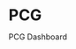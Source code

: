 # PCG
PCG Dashboard
<html lang="en">
<head>
    <meta charset="UTF-8">
    <meta name="viewport" content="width=device-width, initial-scale=1.0">
    <title>Myworkspace</title>
    <style>
        /* Reset and base styles */
        * {
            margin: 0;
            padding: 0;
            box-sizing: border-box;
        }

        body {
            font-family: -apple-system, BlinkMacSystemFont, 'Segoe UI', Roboto, sans-serif;
            background: #0f1419;
            color: #e2e8f0;
            line-height: 1.6;
            min-height: 100vh;
        }

        .container {
            max-width: 1400px;
            margin: 0 auto;
            padding: 20px;
        }

        /* Header styles */
        header {
            background: linear-gradient(135deg, #1e3a8a 0%, #dc2626 100%);
            border-radius: 12px;
            padding: 20px 30px;
            display: flex;
            justify-content: space-between;
            align-items: center;
            margin-bottom: 20px;
            box-shadow: 0 4px 12px rgba(0,0,0,0.5);
        }

        header h1 {
            font-size: 1.8rem;
            color: white;
        }

        .subtitle {
            font-size: 0.9rem;
            opacity: 0.9;
            color: white;
        }

        .vault-btn {
            background: rgba(255,255,255,0.2);
            color: white;
            border: 1px solid rgba(255,255,255,0.3);
            padding: 10px 20px;
            border-radius: 8px;
            cursor: pointer;
            position: relative;
            transition: all 0.3s;
        }

        .vault-btn:hover {
            background: rgba(255,255,255,0.3);
        }

        .vault-badge {
            position: absolute;
            top: -8px;
            right: -8px;
            background: #dc2626;
            color: #fff;
            font-size: 0.75rem;
            font-weight: 700;
            padding: 2px 8px;
            border-radius: 20px;
            min-width: 24px;
            text-align: center;
        }

        /* Stats bar */
        .stats-bar {
            background: #1a2332;
            border-radius: 8px;
            padding: 16px;
            margin-bottom: 20px;
            display: grid;
            grid-template-columns: repeat(auto-fit, minmax(200px, 1fr));
            gap: 16px;
            border: 1px solid #2d3f57;
        }

        .stat-item {
            text-align: center;
        }

        .stat-value {
            font-size: 1.8rem;
            font-weight: 700;
            color: #e2e8f0;
        }

        .stat-label {
            font-size: 0.8rem;
            color: #94a3b8;
        }

        /* Navigation tabs */
        nav {
            background: #1a2332;
            border-radius: 12px;
            margin-bottom: 20px;
            display: flex;
            overflow: hidden;
            border: 1px solid #2d3f57;
        }

        .tab {
            flex: 1;
            text-align: center;
            padding: 14px 20px;
            cursor: pointer;
            border-bottom: 4px solid transparent;
            transition: all 0.2s;
            color: #e2e8f0;
        }

        .tab:hover {
            background: #243447;
        }

        .tab.active {
            border-bottom-color: #2563eb;
            background: #243447;
            font-weight: 700;
        }

        /* Panel styles */
        .panel {
            display: none;
        }

        .panel.active {
            display: block;
        }

        .panel-header {
            display: flex;
            justify-content: space-between;
            align-items: center;
            margin-bottom: 20px;
        }

        .panel-header h2 {
            color: #e2e8f0;
            font-size: 1.5rem;
        }

        .add-btn {
            background: linear-gradient(135deg, #10b981 0%, #059669 100%);
            color: #fff;
            border: none;
            padding: 10px 18px;
            border-radius: 8px;
            cursor: pointer;
            transition: all 0.2s;
        }

        .add-btn:hover {
            transform: translateY(-1px);
            box-shadow: 0 4px 12px rgba(16, 185, 129, 0.3);
        }

        /* Grid layout */
        .grid {
            display: grid;
            grid-template-columns: repeat(auto-fill, minmax(380px, 1fr));
            gap: 20px;
        }

        /* Card styles */
        .card {
            background: #1a2332;
            border-radius: 14px;
            padding: 24px;
            padding-top: 50px;
            position: relative;
            box-shadow: 0 2px 6px rgba(0,0,0,0.4);
            border: 1px solid #2d3f57;
            transition: all 0.2s;
        }

        .card:hover {
            transform: translateY(-2px);
            box-shadow: 0 4px 12px rgba(0,0,0,0.5);
            border-color: #3b82f6;
        }

        .card h3 {
            font-size: 1.1rem;
            color: #e2e8f0;
            margin-bottom: 10px;
            padding-right: 40px;
        }

        .card p {
            color: #cbd5e1;
            font-size: 0.9rem;
            margin-bottom: 15px;
        }

        /* Priority badge */
        .priority-badge {
            position: absolute;
            top: 12px;
            left: 12px;
            padding: 6px 12px;
            border-radius: 6px;
            font-size: 0.75rem;
            font-weight: 600;
        }

        .priority-high {
            background: #dc2626;
            color: #fff;
        }

        .priority-medium {
            background: #f59e0b;
            color: #fff;
        }

        .priority-low {
            background: #10b981;
            color: #fff;
        }

        /* Delete button */
        .del {
            position: absolute;
            top: 12px;
            right: 12px;
            background: #dc2626;
            border: none;
            width: 36px;
            height: 36px;
            border-radius: 8px;
            color: #fff;
            cursor: pointer;
            font-size: 1.1rem;
        }

        .del:hover {
            background: #ef4444;
        }

        /* Status tags */
        .status-tags {
            display: flex;
            gap: 6px;
            margin-bottom: 10px;
            flex-wrap: wrap;
        }

        .status-tag {
            font-size: 0.7rem;
            padding: 3px 8px;
            border-radius: 6px;
            font-weight: 600;
        }

        .tag-at {
            background: #dc2626;
            color: #fff;
        }

        .tag-ac {
            background: #2563eb;
            color: #fff;
        }

        .tag-integrated {
            background: #7c3aed;
            color: #fff;
        }

        .tag-commercial {
            background: #059669;
            color: #fff;
        }

        .tag-personal {
            background: #8b5cf6;
            color: #fff;
        }

        /* Actions */
        .actions {
            display: flex;
            flex-wrap: wrap;
            gap: 8px;
            margin-top: 10px;
        }

        .pill {
            border: none;
            border-radius: 6px;
            padding: 8px 14px;
            font-size: 0.8rem;
            cursor: pointer;
            transition: all 0.2s;
            font-weight: 500;
        }

        .blue {
            background: #2563eb;
            color: #fff;
        }

        .blue:hover {
            background: #1d4ed8;
        }

        .green {
            background: #10b981;
            color: #fff;
        }

        .green:hover {
            background: #059669;
        }

        .purple {
            background: #7c3aed;
            color: #fff;
        }

        .purple:hover {
            background: #6d28d9;
        }

        .red {
            background: #dc2626;
            color: #fff;
        }

        .red:hover {
            background: #ef4444;
        }

        /* Modal styles */
        .overlay {
            position: fixed;
            inset: 0;
            background: rgba(0, 0, 0, 0.8);
            display: flex;
            align-items: center;
            justify-content: center;
            visibility: hidden;
            opacity: 0;
            transition: opacity 0.2s, visibility 0.2s;
            z-index: 1000;
        }

        .overlay.show {
            visibility: visible;
            opacity: 1;
        }

        .modal {
            background: #2a303c;
            border-radius: 16px;
            width: 90%;
            max-width: 560px;
            padding: 32px;
            max-height: 90vh;
            overflow-y: auto;
            box-shadow: 0 20px 60px rgba(0, 0, 0, 0.5);
        }

        .modal h3 {
            color: #ffffff;
            margin-bottom: 24px;
            font-size: 1.5rem;
            font-weight: 400;
        }

        .modal input,
        .modal textarea,
        .modal select {
            width: 100%;
            padding: 16px;
            margin-bottom: 20px;
            border: 1px solid #3d4451;
            border-radius: 12px;
            background: #1f2937;
            color: #e2e8f0;
            font-size: 1rem;
            transition: all 0.2s;
        }

        .modal input:focus,
        .modal textarea:focus,
        .modal select:focus {
            outline: none;
            border-color: #3b82f6;
            background: #262e3e;
        }

        .modal textarea {
            resize: vertical;
            min-height: 100px;
        }

        .modal label {
            display: block;
            margin-bottom: 12px;
            color: #e2e8f0;
            font-size: 1.1rem;
            font-weight: 400;
        }

        /* Button styles */
        .btn {
            background: #3d4451;
            color: #e2e8f0;
            border: none;
            padding: 12px 24px;
            border-radius: 10px;
            cursor: pointer;
            font-size: 1rem;
            font-weight: 500;
            transition: all 0.2s;
        }

        .btn:hover {
            background: #4a5568;
        }

        .btn-primary {
            background: #3b82f6;
            color: white;
        }

        .btn-primary:hover {
            background: #2563eb;
        }

        /* Priority selector */
        .priority-selector {
            display: flex;
            gap: 12px;
            margin-bottom: 24px;
        }

        .priority-option {
            flex: 1;
            padding: 16px;
            border: 2px solid #3d4451;
            border-radius: 12px;
            text-align: center;
            cursor: pointer;
            transition: all 0.2s;
            background: #1f2937;
            color: #e2e8f0;
            font-size: 1.1rem;
            font-weight: 500;
            display: flex;
            align-items: center;
            justify-content: center;
            gap: 10px;
        }

        .priority-option:hover {
            border-color: #4a5568;
            background: #262e3e;
        }

        .priority-option.selected {
            border-color: #3b82f6;
            background: #3b82f6;
            color: white;
        }

        .priority-indicator {
            width: 20px;
            height: 20px;
            border-radius: 50%;
            display: inline-block;
        }

        .priority-high .priority-indicator {
            background: #dc2626;
        }

        .priority-medium .priority-indicator {
            background: #f59e0b;
        }

        .priority-low .priority-indicator {
            background: #10b981;
        }

        /* Links section */
        .links-section {
            margin-bottom: 24px;
        }

        .link-input-group {
            display: flex;
            gap: 12px;
            margin-bottom: 16px;
        }

        .link-input-group input {
            flex: 1;
            margin-bottom: 0;
        }

        .add-link-btn {
            background: #3b82f6;
            color: white;
            border: none;
            width: 48px;
            height: 48px;
            border-radius: 10px;
            cursor: pointer;
            font-size: 1.5rem;
            display: flex;
            align-items: center;
            justify-content: center;
            transition: all 0.2s;
        }

        .add-link-btn:hover {
            background: #2563eb;
        }

        .links-list {
            margin-top: 12px;
        }

        .link-item {
            display: flex;
            align-items: center;
            justify-content: space-between;
            padding: 8px 12px;
            background: #1f2937;
            border-radius: 8px;
            margin-bottom: 8px;
            color: #94a3b8;
            font-size: 0.9rem;
        }

        .link-item button {
            background: transparent;
            border: none;
            color: #dc2626;
            cursor: pointer;
            font-size: 1.2rem;
            padding: 4px;
        }

        .link-item button:hover {
            color: #ef4444;
        }

        /* File upload section */
        .file-upload-section {
            margin-top: 24px;
            padding-top: 24px;
            border-top: 1px solid #3d4451;
        }

        .file-upload-label {
            display: flex;
            align-items: center;
            gap: 10px;
            margin-bottom: 16px;
            color: #e2e8f0;
            font-size: 1.1rem;
        }

        .file-upload-btn {
            background: #e2e8f0;
            color: #1f2937;
            border: none;
            padding: 12px 24px;
            border-radius: 10px;
            cursor: pointer;
            font-size: 1rem;
            font-weight: 500;
            transition: all 0.2s;
            display: inline-block;
        }

        .file-upload-btn:hover {
            background: #cbd5e1;
        }

        .file-count {
            color: #94a3b8;
            margin-left: 12px;
        }

        .modal-actions {
            display: flex;
            gap: 16px;
            justify-content: flex-end;
            margin-top: 32px;
            padding-top: 24px;
            border-top: 1px solid #3d4451;
        }

        /* Notification */
        .notification {
            position: fixed;
            top: 60px;
            right: 20px;
            background: #10b981;
            color: #fff;
            padding: 12px 20px;
            border-radius: 8px;
            box-shadow: 0 4px 12px rgba(0,0,0,0.15);
            opacity: 0;
            transform: translateY(-20px);
            transition: all 0.3s;
            z-index: 1200;
        }

        .notification.show {
            opacity: 1;
            transform: translateY(0);
        }

        /* Overview styles */
        .quick-actions {
            display: flex;
            gap: 12px;
            margin-bottom: 20px;
            flex-wrap: wrap;
        }

        .quick-action-btn {
            background: linear-gradient(135deg, #1e3a8a 0%, #1e40af 100%);
            color: #fff;
            border: none;
            padding: 10px 20px;
            border-radius: 10px;
            cursor: pointer;
            display: flex;
            align-items: center;
            gap: 8px;
            transition: all 0.2s;
        }

        .quick-action-btn:hover {
            transform: translateY(-2px);
            box-shadow: 0 4px 12px rgba(30, 58, 138, 0.3);
        }

        .quick-action-btn.secondary {
            background: #243447;
            color: #e2e8f0;
        }

        .overview-content {
            display: grid;
            grid-template-columns: repeat(auto-fit, minmax(320px, 1fr));
            gap: 20px;
            margin-bottom: 24px;
        }

        .overview-section {
            background: #1a2332;
            border-radius: 16px;
            border: 1px solid #2d3f57;
            overflow: hidden;
        }

        .overview-section h3 {
            margin: 0;
            padding: 16px 20px;
            font-size: 1rem;
            color: #e2e8f0;
            background: #0f1419;
            border-bottom: 1px solid #2d3f57;
            display: flex;
            align-items: center;
            justify-content: space-between;
        }

        .overview-section h3::after {
            content: attr(data-count);
            font-size: 0.8rem;
            background: #243447;
            padding: 2px 10px;
            border-radius: 12px;
            color: #94a3b8;
        }

        .overview-items {
            padding: 12px;
            max-height: 300px;
            overflow-y: auto;
        }

        .overview-item {
            background: #243447;
            border-radius: 10px;
            padding: 12px 16px;
            margin-bottom: 8px;
            cursor: pointer;
            transition: all 0.2s;
            display: flex;
            align-items: center;
            gap: 12px;
        }

        .overview-item:hover {
            background: #2d3f57;
            transform: translateX(4px);
        }

        .overview-item-icon {
            width: 24px;
            height: 24px;
            display: flex;
            align-items: center;
            justify-content: center;
        }

        .overview-item-content {
            flex: 1;
        }

        .overview-item .pill {
            padding: 4px 8px;
            font-size: 0.7rem;
        }

        .overview-item-meta {
            display: flex;
            gap: 12px;
            font-size: 0.8rem;
            color: #94a3b8;
            margin-top: 4px;
        }

        .overview-empty {
            text-align: center;
            padding: 60px 20px;
            color: #64748b;
        }

        /* HTML Display Area */
        .html-display-area {
            grid-column: 1 / -1;
            background: #1a2332;
            border-radius: 16px;
            border: 1px solid #2d3f57;
            overflow: hidden;
            margin-top: 20px;
            min-height: 400px;
        }

        .html-display-header {
            padding: 16px 20px;
            background: #0f1419;
            border-bottom: 1px solid #2d3f57;
            display: flex;
            justify-content: space-between;
            align-items: center;
        }

        .html-display-header h3 {
            margin: 0;
            font-size: 1rem;
            color: #e2e8f0;
        }

        .html-content-frame {
            width: 100%;
            height: 500px;
            border: none;
            background: #fff;
        }

        .html-empty-state {
            text-align: center;
            padding: 80px 20px;
            color: #64748b;
        }

        .html-empty-icon {
            font-size: 3rem;
            opacity: 0.3;
            margin-bottom: 12px;
        }

        .html-control-btn {
            background: #1a2332;
            border: none;
            padding: 6px 10px;
            border-radius: 4px;
            cursor: pointer;
            font-size: 0.8rem;
            color: #e2e8f0;
            transition: all 0.2s;
        }

        .html-control-btn:hover {
            background: #2d3f57;
        }

        /* HTML paste modal */
        .html-paste-modal {
            background: #1a2332;
            border-radius: 12px;
            width: 90%;
            max-width: 700px;
            padding: 24px;
            border: 1px solid #2d3f57;
        }

        .html-paste-modal textarea {
            width: 100%;
            min-height: 300px;
            padding: 12px;
            border: 2px solid #2d3f57;
            border-radius: 8px;
            font-family: monospace;
            font-size: 14px;
            resize: vertical;
            background: #0f1419;
            color: #e2e8f0;
            margin-bottom: 15px;
        }

        /* File list */
        .file-list {
            margin-top: 12px;
            border-top: 1px solid #2d3f57;
            padding-top: 12px;
        }

        .file-item {
            display: flex;
            align-items: center;
            justify-content: space-between;
            padding: 10px;
            margin-bottom: 8px;
            background: #0f1419;
            border-radius: 8px;
            font-size: 0.85rem;
            gap: 10px;
            color: #e2e8f0;
            border: 1px solid #2d3f57;
        }

        .file-info {
            display: flex;
            align-items: center;
            gap: 8px;
            flex: 1;
        }

        .file-actions {
            display: flex;
            gap: 6px;
        }

        .vault-status {
            font-size: 0.7rem;
            padding: 3px 8px;
            border-radius: 4px;
            background: #1e3a8a;
            color: #93c5fd;
        }

        /* Vault Modal */
        #vaultOverlay {
            z-index: 1100;
        }

        .vault-modal {
            background: #0f1419;
            border-radius: 16px;
            width: 90%;
            max-width: 1200px;
            height: 90vh;
            display: flex;
            flex-direction: column;
            overflow: hidden;
        }

        .vault-header {
            background: linear-gradient(135deg, #1e3a8a 0%, #dc2626 100%);
            color: #fff;
            padding: 24px;
            display: flex;
            justify-content: space-between;
            align-items: center;
        }

        .vault-header h2 {
            margin: 0;
            font-size: 1.5rem;
        }

        .vault-close {
            background: rgba(255,255,255,0.2);
            border: none;
            color: #fff;
            width: 36px;
            height: 36px;
            border-radius: 8px;
            font-size: 24px;
            cursor: pointer;
        }

        .vault-close:hover {
            background: rgba(255,255,255,0.3);
        }

        /* Category bar */
        .category-bar {
            background: #1a2332;
            padding: 16px 24px;
            display: flex;
            align-items: center;
            gap: 16px;
            border-bottom: 1px solid #2d3f57;
            overflow-x: auto;
        }

        .category-tabs {
            display: flex;
            gap: 10px;
            flex: 1;
        }

        .category-tab {
            padding: 8px 16px;
            background: #243447;
            border: 2px solid transparent;
            border-radius: 20px;
            cursor: pointer;
            transition: all 0.3s;
            display: flex;
            align-items: center;
            gap: 8px;
            font-weight: 500;
            color: #e2e8f0;
            font-size: 0.9rem;
            white-space: nowrap;
        }

        .category-tab:hover {
            background: #2d3f57;
            border-color: #2563eb;
        }

        .category-tab.active {
            background: #2563eb;
            color: white;
            border-color: #2563eb;
        }

        .category-color {
            width: 12px;
            height: 12px;
            border-radius: 50%;
        }

        .add-category-btn {
            padding: 8px 16px;
            background: #10b981;
            color: white;
            border: none;
            border-radius: 20px;
            cursor: pointer;
            font-weight: 500;
            transition: all 0.3s;
            display: flex;
            align-items: center;
            gap: 5px;
            font-size: 0.9rem;
            white-space: nowrap;
        }

        .add-category-btn:hover {
            background: #059669;
            transform: translateY(-2px);
        }

        .vault-controls {
            padding: 20px 24px;
            background: #1a2332;
            display: flex;
            gap: 16px;
            align-items: center;
        }

        .vault-search {
            flex: 1;
            position: relative;
        }

        .vault-search input {
            width: 100%;
            padding: 10px 16px;
            border: 1px solid #334155;
            border-radius: 8px;
            background: #0f1419;
            color: #e2e8f0;
            font-size: 0.95rem;
        }

        .vault-filters {
            display: flex;
            gap: 10px;
        }

        .vault-filters select {
            padding: 10px 16px;
            border: 1px solid #334155;
            border-radius: 8px;
            background: #0f1419;
            color: #e2e8f0;
            cursor: pointer;
            font-size: 0.95rem;
        }

        /* Vault stats */
        .vault-stats {
            padding: 20px 24px;
            background: #1a2332;
            display: grid;
            grid-template-columns: repeat(4, 1fr);
            gap: 20px;
            border-bottom: 1px solid #2d3f57;
        }

        .vault-stat {
            text-align: center;
        }

        .vault-stat-value {
            display: block;
            font-size: 1.8rem;
            font-weight: 700;
            color: #e2e8f0;
        }

        .vault-stat-label {
            display: block;
            font-size: 0.85rem;
            color: #94a3b8;
            margin-top: 4px;
        }

        .vault-content {
            flex: 1;
            padding: 24px;
            overflow-y: auto;
            background: #0f1419;
        }

        .vault-item {
            background: #243447;
            border: 1px solid #2d3f57;
            border-radius: 12px;
            padding: 20px;
            margin-bottom: 16px;
            display: flex;
            align-items: center;
            gap: 20px;
            transition: all 0.2s;
        }

        .vault-item:hover {
            border-color: #3b82f6;
            transform: translateY(-2px);
            box-shadow: 0 4px 12px rgba(59, 130, 246, 0.2);
        }

        .vault-item-icon {
            width: 56px;
            height: 56px;
            background: #f59e0b;
            border-radius: 10px;
            display: flex;
            align-items: center;
            justify-content: center;
            font-size: 28px;
        }

        .vault-item-icon.pdf {
            background: #dc2626;
        }

        .vault-item-icon.html {
            background: #f59e0b;
        }

        .vault-item-info {
            flex: 1;
        }

        .vault-item-name {
            font-weight: 600;
            color: #e2e8f0;
            margin-bottom: 6px;
            font-size: 1.05rem;
        }

        .vault-item-meta {
            font-size: 0.85rem;
            color: #94a3b8;
            display: flex;
            gap: 20px;
        }

        .vault-item-category {
            color: #60a5fa;
        }

        .vault-item-actions {
            display: flex;
            gap: 10px;
        }

        .vault-empty {
            text-align: center;
            padding: 80px 20px;
            color: #94a3b8;
        }

        .vault-empty-icon {
            font-size: 4rem;
            opacity: 0.3;
            margin-bottom: 16px;
        }

        /* File preview */
        .preview-iframe {
            width: 100%;
            height: 600px;
            border: 1px solid #2d3f57;
            border-radius: 8px;
            background: #fff;
        }

        /* Category modal */
        .category-modal {
            background: #1a2332;
            border-radius: 12px;
            width: 90%;
            max-width: 500px;
            padding: 30px;
            border: 1px solid #2d3f57;
        }

        .color-picker {
            display: flex;
            gap: 10px;
            flex-wrap: wrap;
            margin-bottom: 20px;
        }

        .color-option {
            width: 40px;
            height: 40px;
            border-radius: 50%;
            cursor: pointer;
            border: 3px solid transparent;
            transition: all 0.3s;
        }

        .color-option:hover {
            transform: scale(1.1);
        }

        .color-option.selected {
            border-color: #2563eb;
            box-shadow: 0 0 0 2px #1a2332, 0 0 0 4px #2563eb;
        }

        /* Responsive */
        @media (max-width: 768px) {
            .grid {
                grid-template-columns: 1fr;
            }
            
            .stats-bar {
                grid-template-columns: repeat(2, 1fr);
            }
            
            header {
                flex-direction: column;
                gap: 15px;
                text-align: center;
            }
            
            .vault-stats {
                grid-template-columns: repeat(2, 1fr);
            }
        }
    </style>
</head>
<body>
    <div class="container">
        <header>
            <div>
                <h1>🚌 Myworkspace</h1>
                <div class="subtitle">Collaborative Workspace & Document Hub</div>
            </div>
            <button class="vault-btn" onclick="openVault()">
                📂 Document Vault
                <span class="vault-badge" id="vaultBadge">0</span>
            </button>
        </header>

        <div class="stats-bar">
            <div class="stat-item">
                <div class="stat-value" id="totalItems">0</div>
                <div class="stat-label">Total Items</div>
            </div>
            <div class="stat-item">
                <div class="stat-value" id="activeWorkstreams">0</div>
                <div class="stat-label">Active Workstreams</div>
            </div>
            <div class="stat-item">
                <div class="stat-value" id="activeProjects">0</div>
                <div class="stat-label">Active Projects</div>
            </div>
            <div class="stat-item">
                <div class="stat-value" id="totalDocuments">0</div>
                <div class="stat-label">Documents</div>
            </div>
        </div>

        <nav>
            <div class="tab active" data-type="overview">📊 Overview</div>
            <div class="tab" data-type="workstreams">🔄 Workstreams</div>
            <div class="tab" data-type="projects">🎯 Projects</div>
            <div class="tab" data-type="commercial">💼 Commercial</div>
        </nav>

        <main id="mainContent"></main>

        <!-- Add/Edit Modal -->
        <div class="overlay" id="modalOverlay">
            <div class="modal">
                <h3 id="modalTitle">Edit Workstream</h3>
                
                <input type="text" id="titleInput" placeholder="Enter title" required>
                
                <textarea id="descInput" placeholder="Enter description" rows="4"></textarea>
                
                <label>Priority Level</label>
                <div class="priority-selector">
                    <div class="priority-option priority-high" data-priority="high">
                        <span class="priority-indicator"></span>
                        High
                    </div>
                    <div class="priority-option priority-medium selected" data-priority="medium">
                        <span class="priority-indicator"></span>
                        Medium
                    </div>
                    <div class="priority-option priority-low" data-priority="low">
                        <span class="priority-indicator"></span>
                        Low
                    </div>
                </div>
                
                <label>Category</label>
                <select id="orgSelect">
                    <option value="">Select category...</option>
                    <option value="at">Auckland Transport</option>
                    <option value="ac">Auckland Council</option>
                    <option value="integrated">Integrated/Joint</option>
                    <option value="commercial">Commercial</option>
                    <option value="personal">Personal</option>
                </select>
                
                <div id="dueDateGroup" style="display:none">
                    <label>Target Date</label>
                    <input type="date" id="dueDateInput">
                </div>
                
                <div class="links-section">
                    <label>Links:</label>
                    <div class="link-input-group">
                        <input type="text" id="linkNameInput" placeholder="Link name/label (optional)" style="flex: 0.4;">
                        <input type="url" id="linkInput" placeholder="Add URL">
                        <button class="add-link-btn" onclick="addLink()">+</button>
                    </div>
                    <div class="links-list" id="linksList"></div>
                </div>
                
                <input type="url" id="googleDriveInput" placeholder="Google Drive folder URL (optional)">
                
                <div class="file-upload-section">
                    <div class="file-upload-label">
                        📎 Upload Documents
                    </div>
                    <label for="fileInput" class="file-upload-btn">
                        Choose Files
                    </label>
                    <span class="file-count" id="fileCount">no files selected</span>
                    <input type="file" id="fileInput" multiple accept=".pdf,.doc,.docx,.txt,.xlsx,.pptx,.jpg,.png,.html,.htm" style="display: none;">
                    <div id="filePreview" style="margin-top: 16px;"></div>
                </div>
                
                <div class="modal-actions">
                    <button class="btn" onclick="closeModal()">Cancel</button>
                    <button class="btn btn-primary" onclick="saveItem()">Save</button>
                </div>
            </div>
        </div>

        <!-- HTML Paste Modal -->
        <div class="overlay" id="htmlPasteOverlay">
            <div class="html-paste-modal">
                <h3>Add HTML Content</h3>
                <input type="text" id="htmlTitle" placeholder="Enter a title for this HTML content" required>
                <textarea id="htmlContent" placeholder="Paste your HTML code here..." required></textarea>
                <div style="display:flex;gap:10px;justify-content:flex-end">
                    <button class="btn" onclick="closeHtmlPaste()">Cancel</button>
                    <button class="btn" style="background:#2563eb;color:#fff" onclick="saveHtmlContent()">Save</button>
                </div>
            </div>
        </div>

        <!-- Vault Modal -->
        <div class="overlay" id="vaultOverlay">
            <div class="vault-modal">
                <div class="vault-header">
                    <h2>📂 Document Vault</h2>
                    <div style="display: flex; gap: 10px; align-items: center;">
                        <button class="btn" onclick="configureObsidian()" style="background: #7c3aed;">⚙️ Obsidian Settings</button>
                        <button class="vault-close" onclick="closeVault()">×</button>
                    </div>
                </div>
                
                <div class="category-bar">
                    <div class="category-tabs" id="categoryTabs">
                        <!-- Categories will be rendered here -->
                    </div>
                    <button class="add-category-btn" onclick="showCategoryModal()">
                        + Add Category
                    </button>
                </div>
                
                <div class="vault-controls">
                    <div class="vault-search">
                        <input type="text" id="vaultSearch" placeholder="Search documents..." onkeyup="searchVault()">
                    </div>
                    <div class="vault-filters">
                        <select id="vaultFilter" onchange="filterVault()">
                            <option value="all">All Documents</option>
                            <option value="pdf">PDF Files</option>
                            <option value="doc">Word Documents</option>
                            <option value="xls">Spreadsheets</option>
                            <option value="img">Images</option>
                            <option value="html">HTML Files</option>
                            <option value="other">Other</option>
                        </select>
                        <select id="vaultSort" onchange="sortVault()">
                            <option value="date-desc">Newest First</option>
                            <option value="date-asc">Oldest First</option>
                            <option value="name-asc">Name (A-Z)</option>
                            <option value="name-desc">Name (Z-A)</option>
                        </select>
                    </div>
                </div>
                
                <div class="vault-stats">
                    <div class="vault-stat">
                        <span class="vault-stat-value" id="vaultTotal">0</span>
                        <span class="vault-stat-label">Total Files</span>
                    </div>
                    <div class="vault-stat">
                        <span class="vault-stat-value" id="vaultSize">0 MB</span>
                        <span class="vault-stat-label">Total Size</span>
                    </div>
                    <div class="vault-stat">
                        <span class="vault-stat-value" id="vaultRecent">0</span>
                        <span class="vault-stat-label">Added This Week</span>
                    </div>
                    <div class="vault-stat">
                        <span class="vault-stat-value" id="categoryCount">0</span>
                        <span class="vault-stat-label">In Category</span>
                    </div>
                </div>
                
                <div class="vault-content" id="vaultContent">
                    <div class="vault-empty">
                        <div class="vault-empty-icon">📂</div>
                        <p>No files in vault yet</p>
                    </div>
                </div>
            </div>
        </div>

        <!-- Category Modal -->
        <div class="overlay" id="categoryModalOverlay">
            <div class="category-modal">
                <h3>Add New Category</h3>
                <input type="text" id="categoryName" placeholder="Category name" required>
                
                <label>Category Color</label>
                <div class="color-picker">
                    <div class="color-option" data-color="#FF6B6B" style="background: #FF6B6B"></div>
                    <div class="color-option" data-color="#4ECDC4" style="background: #4ECDC4"></div>
                    <div class="color-option" data-color="#45B7D1" style="background: #45B7D1"></div>
                    <div class="color-option" data-color="#FFA07A" style="background: #FFA07A"></div>
                    <div class="color-option" data-color="#98D8C8" style="background: #98D8C8"></div>
                    <div class="color-option" data-color="#FDCB6E" style="background: #FDCB6E"></div>
                    <div class="color-option" data-color="#6C5CE7" style="background: #6C5CE7"></div>
                    <div class="color-option" data-color="#A8E6CF" style="background: #A8E6CF"></div>
                    <div class="color-option selected" data-color="#0066CC" style="background: #0066CC"></div>
                </div>
                
                <div style="display:flex;gap:10px;justify-content:flex-end;margin-top:20px">
                    <button class="btn" onclick="closeCategoryModal()">Cancel</button>
                    <button class="btn" style="background:#2563eb;color:#fff" onclick="saveCategory()">Save</button>
                </div>
            </div>
        </div>

        <!-- File Preview Modal -->
        <div class="overlay" id="previewOverlay">
            <div class="modal">
                <h3 id="previewTitle">Document Preview</h3>
                <div id="previewContent"></div>
                <button class="btn" style="margin-top:20px" onclick="closePreview()">Close</button>
            </div>
        </div>

        <!-- Notification -->
        <div class="notification" id="notification"></div>
    </div>

    <script>
        // Global data
        let data = {
            overview: [],
            workstreams: [],
            projects: [],
            commercial: [],
            vault: [],
            categories: [
                { id: 'cat-1', name: 'Project Documents', color: '#0066CC' },
                { id: 'cat-2', name: 'Pacific Energy', color: '#FDCB6E' },
                { id: 'cat-3', name: 'fixauckland Campaign', color: '#dc2626' }
            ],
            htmlDisplays: [],
            obsidianVault: '' // Store Obsidian vault name
        };

        let currentTab = 'overview';
        let editId = null;
        let selectedPriority = 'medium';
        let tempFiles = [];
        let tempLinks = [];
        let selectedCategory = 'all';
        let vaultSearch = '';
        let vaultFilter = 'all';
        let vaultSort = 'date-desc';

        // Initialize
        function init() {
            loadData();
            setupEventListeners();
            switchTab('overview');
            updateStats();
            updateVaultBadge();
        }

        // Setup event listeners
        function setupEventListeners() {
            // Tab navigation
            document.querySelectorAll('.tab').forEach(tab => {
                tab.addEventListener('click', () => {
                    switchTab(tab.dataset.type);
                });
            });
            
            // Priority selector
            document.querySelectorAll('.priority-option').forEach(opt => {
                opt.addEventListener('click', (e) => {
                    e.preventDefault();
                    document.querySelectorAll('.priority-option').forEach(o => o.classList.remove('selected'));
                    opt.classList.add('selected');
                    selectedPriority = opt.dataset.priority;
                });
            });
            
            // File input
            document.getElementById('fileInput').addEventListener('change', (event) => {
                handleFileSelect(event);
                updateFileCount();
            });
            
            // Color picker for categories
            document.querySelectorAll('.color-option').forEach(opt => {
                opt.addEventListener('click', () => {
                    document.querySelectorAll('.color-option').forEach(o => o.classList.remove('selected'));
                    opt.classList.add('selected');
                });
            });
        }

        // Switch tabs
        function switchTab(type) {
            currentTab = type;
            document.querySelectorAll('.tab').forEach(t => t.classList.remove('active'));
            document.querySelector(`[data-type="${type}"]`).classList.add('active');
            renderContent();
        }

        // Render content
        function renderContent() {
            const main = document.getElementById('mainContent');
            let html = '<div class="panel active">';
            
            if (currentTab === 'overview') {
                html += renderOverview();
            } else {
                html += `
                    <div class="panel-header">
                        <h2>${getTabTitle(currentTab)}</h2>
                        <button class="add-btn" onclick="openModal()">+ Add ${getSingularType(currentTab)}</button>
                    </div>
                    <div class="grid">
                `;
                
                data[currentTab].forEach(item => {
                    html += renderCard(item, currentTab);
                });
                
                html += '</div>';
            }
            
            html += '</div>';
            main.innerHTML = html;
            
            // Display first HTML if on overview
            if (currentTab === 'overview' && data.htmlDisplays.length > 0) {
                setTimeout(() => displayHtmlContent(0), 100);
            }
        }

        // Render overview
        function renderOverview() {
            const highPriority = data.projects.filter(p => p.priority === 'high');
            const activeWorkstreams = data.workstreams.filter(w => w.priority === 'high' || w.priority === 'medium');
            
            let html = `
                <div class="quick-actions">
                    <button class="quick-action-btn" onclick="switchTab('projects'); openModal()">➕ New Project</button>
                    <button class="quick-action-btn" onclick="switchTab('workstreams'); openModal()">➕ New Workstream</button>
                    <button class="quick-action-btn secondary" onclick="openVault()">📂 Open Vault</button>
                </div>
                
                <div class="overview-content">
                    <div class="overview-section">
                        <h3 data-count="${highPriority.length}">🔥 High Priority Projects</h3>
                        <div class="overview-items">
            `;
            
            if (highPriority.length === 0) {
                html += '<div class="overview-empty">No high priority projects</div>';
            } else {
                highPriority.forEach(p => {
                    html += `
                        <div class="overview-item" onclick="switchTab('projects')">
                            <div class="overview-item-icon">${getPriorityIcon(p.priority)}</div>
                            <div class="overview-item-content">
                                <strong>${escapeHtml(p.title)}</strong>
                                <div class="overview-item-meta">
                                    ${p.organization ? `<span>${getOrgShortName(p.organization)}</span>` : ''}
                                    ${p.dueDate ? `<span>Due: ${new Date(p.dueDate).toLocaleDateString()}</span>` : ''}
                                </div>
                            </div>
                        </div>
                    `;
                });
            }
            
            html += `
                        </div>
                    </div>
                    
                    <div class="overview-section">
                        <h3 data-count="${activeWorkstreams.length}">🔄 Active Workstreams</h3>
                        <div class="overview-items">
            `;
            
            if (activeWorkstreams.length === 0) {
                html += '<div class="overview-empty">No active workstreams</div>';
            } else {
                activeWorkstreams.forEach(w => {
                    html += `
                        <div class="overview-item" onclick="switchTab('workstreams')">
                            <div class="overview-item-icon">${getPriorityIcon(w.priority)}</div>
                            <div class="overview-item-content">
                                <strong>${escapeHtml(w.title)}</strong>
                                <div class="overview-item-meta">
                                    <span>${w.priority} priority</span>
                                    ${w.organization ? `<span>${getOrgShortName(w.organization)}</span>` : ''}
                                </div>
                            </div>
                        </div>
                    `;
                });
            }
            
            html += `
                        </div>
                    </div>
                    
                    <div class="overview-section">
                        <h3 data-count="${data.htmlDisplays.length}">🌐 HTML Displays</h3>
                        <div class="overview-items">
            `;
            
            if (data.htmlDisplays.length === 0) {
                html += '<div class="overview-empty">No HTML content yet</div>';
            } else {
                data.htmlDisplays.forEach((item, index) => {
                    html += `
                        <div class="overview-item" style="cursor: default;">
                            <div style="display: flex; align-items: center; gap: 12px; width: 100%;">
                                <div class="overview-item-icon" onclick="displayHtmlContent(${index})" style="cursor: pointer;">🌐</div>
                                <div class="overview-item-content" onclick="displayHtmlContent(${index})" style="cursor: pointer; flex: 1;">
                                    <strong>${escapeHtml(item.title)}</strong>
                                    <div class="overview-item-meta">
                                        <span>${new Date(item.createdAt).toLocaleDateString()}</span>
                                    </div>
                                </div>
                                <button class="pill red" onclick="deleteHtmlDisplay(${index}, event)" style="font-size: 0.75rem; padding: 4px 10px;">Delete</button>
                            </div>
                        </div>
                    `;
                });
            }
            
            html += `
                            <button class="add-btn" style="margin-top: 12px; width: 100%;" onclick="openHtmlPaste()">+ Add HTML</button>
                        </div>
                    </div>
                </div>
                
                <div class="html-display-area" id="htmlDisplayArea">
            `;
            
            if (data.htmlDisplays.length > 0) {
                html += `
                    <div class="html-display-header">
                        <h3 id="htmlDisplayTitle">${escapeHtml(data.htmlDisplays[0].title)}</h3>
                        <div class="html-display-controls">
                            <button class="html-control-btn" onclick="openHtmlFullscreen(0)">⛶ Fullscreen</button>
                        </div>
                    </div>
                    <iframe class="html-content-frame" id="htmlDisplayFrame"></iframe>
                `;
            } else {
                html += `
                    <div class="html-empty-state">
                        <div class="html-empty-icon">📄</div>
                        <p>Select an HTML display from the list above to view it here</p>
                    </div>
                `;
            }
            
            html += '</div>';
            
            return html;
        }

        // Render card
        function renderCard(item, type) {
            const orgTag = item.organization ? `<span class="status-tag tag-${item.organization}">${getOrgName(item.organization)}</span>` : '';
            
            let html = `
                <div class="card">
                    ${item.priority ? `<span class="priority-badge priority-${item.priority}">${item.priority.toUpperCase()}</span>` : ''}
                    <button class="del" onclick="deleteItem('${item.id}', '${type}')">×</button>
                    <h3>${escapeHtml(item.title)}</h3>
                    <p>${escapeHtml(item.description || '')}</p>
                    
                    ${orgTag ? `<div class="status-tags">${orgTag}</div>` : ''}
                    
                    ${type === 'projects' && item.dueDate ? 
                        `<p><small>Target: ${new Date(item.dueDate).toLocaleDateString()}</small></p>` : ''
                    }
                    
                    ${item.googleDriveUrl ? 
                        `<p><a href="${item.googleDriveUrl}" target="_blank" style="color:#60a5fa">📁 Google Drive</a></p>` : ''
                    }
                    
                    ${renderLinks(item.links)}
                    
                    ${item.link && (!item.links || item.links.length === 0) ? 
                        `<p><a href="${item.link}" target="_blank" style="color:#60a5fa">View Link</a></p>` : ''
                    }
            `;
            
            // Add file list if files exist
            if (item.files && item.files.length > 0) {
                html += '<div class="file-list">';
                item.files.forEach(file => {
                    html += `
                        <div class="file-item">
                            <div class="file-info">
                                <span>${getFileIcon(file.name)}</span>
                                <span>${file.name}</span>
                            </div>
                            <div class="file-actions">
                                <span class="vault-status">${isFileInVault(file.id) ? 'In Vault' : 'Local Only'}</span>
                                <button class="pill blue" onclick="viewFile('${file.id}', event)">👁️ View</button>
                                ${!isFileInVault(file.id) ? `<button class="pill green" onclick="addToVault('${file.id}', '${type}', '${item.id}', event)">+ Vault</button>` : ''}
                            </div>
                        </div>
                    `;
                });
                html += '</div>';
            }
            
            html += `
                    <div class="actions">
                        <button class="pill blue" onclick="editItem('${item.id}', '${type}')">Edit</button>
                        <button class="pill purple" onclick="sendToObsidian('${item.id}', '${type}')">📝 Obsidian</button>
                    </div>
                </div>
            `;
            
            return html;
        }

        // Display HTML content
        function displayHtmlContent(index) {
            const item = data.htmlDisplays[index];
            if (!item) return;
            
            const displayArea = document.getElementById('htmlDisplayArea');
            if (!displayArea) return;
            
            displayArea.innerHTML = `
                <div class="html-display-header">
                    <h3 id="htmlDisplayTitle">${escapeHtml(item.title)}</h3>
                    <div class="html-display-controls">
                        <button class="html-control-btn" onclick="openHtmlFullscreen(${index})">⛶ Fullscreen</button>
                    </div>
                </div>
                <iframe class="html-content-frame" id="htmlDisplayFrame"></iframe>
            `;
            
            setTimeout(() => {
                const iframe = document.getElementById('htmlDisplayFrame');
                if (iframe) {
                    iframe.srcdoc = item.content;
                }
            }, 50);
        }

        // Open modal
        function openModal() {
            editId = null;
            selectedPriority = 'medium';
            tempFiles = [];
            tempLinks = [];
            
            document.getElementById('modalTitle').textContent = `Edit ${getSingularType(currentTab)}`;
            document.getElementById('titleInput').value = '';
            document.getElementById('descInput').value = '';
            document.getElementById('linkInput').value = '';
            document.getElementById('linkNameInput').value = '';
            document.getElementById('orgSelect').value = '';
            document.getElementById('dueDateInput').value = '';
            document.getElementById('googleDriveInput').value = '';
            document.getElementById('fileInput').value = '';
            document.getElementById('filePreview').innerHTML = '';
            document.getElementById('linksList').innerHTML = '';
            updateFileCount();
            
            // Reset priority buttons
            document.querySelectorAll('.priority-option').forEach(o => o.classList.remove('selected'));
            document.querySelector('[data-priority="medium"]').classList.add('selected');
            
            // Show/hide date field
            document.getElementById('dueDateGroup').style.display = 
                currentTab === 'projects' ? 'block' : 'none';
            
            document.getElementById('modalOverlay').classList.add('show');
        }

        // Close modal
        function closeModal() {
            document.getElementById('modalOverlay').classList.remove('show');
            tempFiles = [];
            tempLinks = [];
        }

        // Edit item
        function editItem(id, type) {
            const item = data[type].find(i => i.id === id);
            if (!item) return;
            
            editId = id;
            selectedPriority = item.priority || 'medium';
            tempFiles = item.files || [];
            tempLinks = item.links || [];
            
            // For backward compatibility, if item has old 'link' field but no 'links' array
            if (!tempLinks.length && item.link) {
                tempLinks = [{
                    id: generateId(),
                    name: item.link,
                    url: item.link
                }];
            }
            
            document.getElementById('modalTitle').textContent = `Edit ${getSingularType(type)}`;
            document.getElementById('titleInput').value = item.title;
            document.getElementById('descInput').value = item.description || '';
            document.getElementById('orgSelect').value = item.organization || '';
            document.getElementById('dueDateInput').value = item.dueDate || '';
            document.getElementById('googleDriveInput').value = item.googleDriveUrl || '';
            
            // Clear single link input fields
            document.getElementById('linkInput').value = '';
            document.getElementById('linkNameInput').value = '';
            
            // Set priority
            document.querySelectorAll('.priority-option').forEach(o => o.classList.remove('selected'));
            const priorityBtn = document.querySelector(`[data-priority="${item.priority || 'medium'}"]`);
            if (priorityBtn) priorityBtn.classList.add('selected');
            
            // Update file preview and links
            updateFilePreview();
            updateLinksList();
            updateFileCount();
            
            // Show/hide date field
            document.getElementById('dueDateGroup').style.display = 
                type === 'projects' ? 'block' : 'none';
            
            document.getElementById('modalOverlay').classList.add('show');
        }

        // Save item
        function saveItem() {
            const title = document.getElementById('titleInput').value.trim();
            if (!title) {
                showNotification('Please enter a title', 'error');
                return;
            }
            
            const item = {
                id: editId || generateId(),
                title,
                description: document.getElementById('descInput').value.trim(),
                priority: selectedPriority,
                organization: document.getElementById('orgSelect').value,
                links: [...tempLinks],
                googleDriveUrl: document.getElementById('googleDriveInput').value.trim(),
                files: [...tempFiles],
                createdAt: new Date().toISOString()
            };
            
            // Maintain backward compatibility - add first link as main link
            if (tempLinks.length > 0) {
                item.link = tempLinks[0].url;
            }
            
            if (currentTab === 'projects') {
                item.dueDate = document.getElementById('dueDateInput').value;
            }
            
            if (editId) {
                // Update existing - preserve createdAt date
                const index = data[currentTab].findIndex(i => i.id === editId);
                if (index !== -1) {
                    const existingItem = data[currentTab][index];
                    item.createdAt = existingItem.createdAt || item.createdAt;
                    data[currentTab][index] = item;
                }
            } else {
                // Add new
                data[currentTab].unshift(item);
            }
            
            saveData();
            renderContent();
            updateStats();
            closeModal();
            showNotification(`${getSingularType(currentTab)} ${editId ? 'updated' : 'added'} successfully`);
        }

        // Delete item
        function deleteItem(id, type) {
            if (confirm('Are you sure you want to delete this item?')) {
                data[type] = data[type].filter(i => i.id !== id);
                saveData();
                renderContent();
                updateStats();
                showNotification('Item deleted successfully');
            }
        }

        // Delete HTML Display
        function deleteHtmlDisplay(index, event) {
            if (event) event.stopPropagation();
            
            if (confirm('Delete this HTML display? This will also remove it from the vault if it exists there.')) {
                const htmlItem = data.htmlDisplays[index];
                
                // Remove from htmlDisplays
                data.htmlDisplays.splice(index, 1);
                
                // Also remove from vault if it exists
                const vaultFileName = htmlItem.title + '.html';
                data.vault = data.vault.filter(f => f.name !== vaultFileName || f.sourceType !== 'htmlDisplay');
                
                saveData();
                renderContent();
                updateVaultBadge();
                showNotification('HTML display deleted');
            }
        }

        // Link management functions
        function addLink() {
            const url = document.getElementById('linkInput').value.trim();
            const name = document.getElementById('linkNameInput').value.trim();
            
            if (!url) {
                showNotification('Please enter a URL', 'error');
                return;
            }
            
            tempLinks.push({
                id: generateId(),
                name: name || url,
                url: url
            });
            
            document.getElementById('linkInput').value = '';
            document.getElementById('linkNameInput').value = '';
            updateLinksList();
        }

        function updateLinksList() {
            const linksList = document.getElementById('linksList');
            if (tempLinks.length === 0) {
                linksList.innerHTML = '';
                return;
            }
            
            let html = '';
            tempLinks.forEach((link, index) => {
                html += `
                    <div class="link-item">
                        <span>${escapeHtml(link.name)}</span>
                        <button onclick="removeTempLink(${index})">×</button>
                    </div>
                `;
            });
            linksList.innerHTML = html;
        }

        function removeTempLink(index) {
            tempLinks.splice(index, 1);
            updateLinksList();
        }

        function renderLinks(links) {
            if (!links || links.length === 0) return '';
            
            let html = '<div style="margin-top: 8px;">';
            links.forEach(link => {
                html += `<p><a href="${link.url}" target="_blank" style="color:#60a5fa">${escapeHtml(link.name)}</a></p>`;
            });
            html += '</div>';
            return html;
        }

        // File handling functions
        function updateFileCount() {
            const count = tempFiles.length;
            const fileCount = document.getElementById('fileCount');
            if (fileCount) {
                fileCount.textContent = count === 0 ? 'no files selected' : 
                                       count === 1 ? '1 file selected' : 
                                       `${count} files selected`;
            }
        }

        function handleFileSelect(event) {
            const files = Array.from(event.target.files);
            
            files.forEach(file => {
                const reader = new FileReader();
                reader.onload = (e) => {
                    const fileData = {
                        id: generateId(),
                        name: file.name,
                        size: file.size,
                        type: file.type,
                        data: e.target.result,
                        uploadedAt: new Date().toISOString()
                    };
                    tempFiles.push(fileData);
                    updateFilePreview();
                };
                reader.readAsDataURL(file);
            });
        }

        function updateFilePreview() {
            const preview = document.getElementById('filePreview');
            if (tempFiles.length === 0) {
                preview.innerHTML = '';
                return;
            }
            
            let html = '<div style="margin-top:10px">';
            tempFiles.forEach((file, index) => {
                html += `
                    <div class="link-item">
                        <span>${getFileIcon(file.name)} ${file.name}</span>
                        <button onclick="removeTempFile(${index})">×</button>
                    </div>
                `;
            });
            html += '</div>';
            preview.innerHTML = html;
        }

        function removeTempFile(index) {
            tempFiles.splice(index, 1);
            updateFilePreview();
            updateFileCount();
        }

        function viewFile(fileId, event) {
            if (event) event.stopPropagation();
            
            // Find file in all data
            let file = null;
            for (const type of ['projects', 'workstreams', 'commercial']) {
                for (const item of data[type]) {
                    if (item.files) {
                        const found = item.files.find(f => f.id === fileId);
                        if (found) {
                            file = found;
                            break;
                        }
                    }
                }
                if (file) break;
            }
            
            if (!file) {
                const vaultFile = data.vault.find(f => f.id === fileId);
                if (vaultFile) file = vaultFile;
            }
            
            if (!file) {
                showNotification('File not found', 'error');
                return;
            }
            
            // Validate file data
            if (!file.data || !file.data.startsWith('data:')) {
                showNotification('File data is corrupted', 'error');
                return;
            }
            
            // Always use the preview modal for viewing files
            openFileViewer(file);
        }

        function openFileViewer(file) {
            const overlay = document.getElementById('previewOverlay');
            const title = document.getElementById('previewTitle');
            const content = document.getElementById('previewContent');
            
            title.textContent = file.name;
            
            const ext = file.name.split('.').pop().toLowerCase();
            
            // Handle different file types
            if (['jpg', 'jpeg', 'png', 'gif', 'svg', 'webp'].includes(ext)) {
                // Images
                content.innerHTML = `
                    <div style="text-align: center;">
                        <img src="${file.data}" style="max-width:100%;max-height:70vh;height:auto;">
                    </div>
                `;
            } else if (['pdf'].includes(ext)) {
                // PDFs
                content.innerHTML = `
                    <iframe src="${file.data}" style="width:100%;height:70vh;border:1px solid #2d3f57;border-radius:8px;"></iframe>
                    <div style="margin-top:10px;">
                        <button class="btn" onclick="window.open('${file.data}', '_blank')">Open in New Tab</button>
                    </div>
                `;
            } else if (['html', 'htm'].includes(ext)) {
                // HTML files
                content.innerHTML = `
                    <iframe id="htmlViewFrame" style="width:100%;height:70vh;border:1px solid #2d3f57;border-radius:8px;background:#fff;"></iframe>
                    <div style="margin-top:10px;">
                        <button class="btn" onclick="openHtmlInNewWindow('${file.id}')">Open in New Window</button>
                    </div>
                `;
                // Set HTML content after DOM update
                setTimeout(() => {
                    const iframe = document.getElementById('htmlViewFrame');
                    if (iframe) {
                        try {
                            if (file.data.startsWith('data:text/html')) {
                                const content = atob(file.data.split(',')[1]);
                                iframe.srcdoc = content;
                            } else {
                                iframe.src = file.data;
                            }
                        } catch (e) {
                            iframe.srcdoc = '<p>Error loading HTML content</p>';
                        }
                    }
                }, 50);
            } else if (['txt', 'md', 'json', 'xml', 'csv', 'log'].includes(ext)) {
                // Text files
                try {
                    const base64Content = file.data.split(',')[1];
                    const textContent = atob(base64Content);
                    content.innerHTML = `
                        <pre style="white-space: pre-wrap; word-wrap: break-word; max-height: 70vh; overflow-y: auto; padding: 20px; background: #0f1419; border-radius: 8px; border: 1px solid #2d3f57;">${escapeHtml(textContent)}</pre>
                    `;
                } catch (e) {
                    content.innerHTML = '<p>Unable to preview this text file</p>';
                }
            } else if (['doc', 'docx', 'xls', 'xlsx', 'ppt', 'pptx'].includes(ext)) {
                // Office files
                content.innerHTML = `
                    <div style="text-align:center;padding:40px;">
                        <div style="font-size:4rem;opacity:0.5;margin-bottom:20px;">${getFileIcon(file.name)}</div>
                        <p>Preview not available for ${ext.toUpperCase()} files</p>
                        <div style="margin-top:20px;">
                            <button class="btn" onclick="downloadFile('${file.id}', event)">Download to View</button>
                        </div>
                    </div>
                `;
            } else {
                // Other files
                content.innerHTML = `
                    <div style="text-align:center;padding:40px;">
                        <div style="font-size:4rem;opacity:0.5;margin-bottom:20px;">📎</div>
                        <p>Preview not available for this file type</p>
                        <p style="color:#94a3b8;font-size:0.9rem;">File: ${file.name}</p>
                        <div style="margin-top:20px;">
                            <button class="btn" onclick="downloadFile('${file.id}', event)">Download File</button>
                        </div>
                    </div>
                `;
            }
            
            overlay.classList.add('show');
        }

        function openHtmlInNewWindow(fileId) {
            const file = data.vault.find(f => f.id === fileId) || 
                         data.projects.concat(data.workstreams, data.commercial)
                             .flatMap(item => item.files || [])
                             .find(f => f.id === fileId);
            
            if (!file) return;
            
            const newWindow = window.open('', '_blank');
            if (file.data.startsWith('data:text/html')) {
                const content = atob(file.data.split(',')[1]);
                newWindow.document.write(content);
            } else {
                newWindow.document.write(`
                    <!DOCTYPE html>
                    <html>
                    <head>
                        <title>${file.name}</title>
                        <style>
                            body { margin: 0; padding: 0; }
                            iframe { width: 100vw; height: 100vh; border: none; }
                        </style>
                    </head>
                    <body>
                        <iframe src="${file.data}"></iframe>
                    </body>
                    </html>
                `);
            }
            newWindow.document.close();
        }

        function closePreview() {
            document.getElementById('previewOverlay').classList.remove('show');
        }

        function addToVault(fileId, type, itemId, event) {
            if (event) event.stopPropagation();
            
            // Find the file
            const item = data[type].find(i => i.id === itemId);
            if (!item || !item.files) return;
            
            const file = item.files.find(f => f.id === fileId);
            if (!file) return;
            
            // Add to vault with metadata
            const vaultFile = {
                ...file,
                category: data.categories[0]?.id || 'uncategorized',
                sourceType: type,
                sourceItemId: itemId,
                addedToVault: new Date().toISOString()
            };
            
            data.vault.push(vaultFile);
            saveData();
            updateVaultBadge();
            showNotification('File added to vault');
            
            // Refresh the current view
            renderContent();
        }

        function isFileInVault(fileId) {
            return data.vault.some(f => f.id === fileId);
        }

        // HTML Display methods
        function openHtmlPaste() {
            document.getElementById('htmlTitle').value = '';
            document.getElementById('htmlContent').value = '';
            document.getElementById('htmlPasteOverlay').classList.add('show');
        }

        function closeHtmlPaste() {
            document.getElementById('htmlPasteOverlay').classList.remove('show');
        }

        function saveHtmlContent() {
            const title = document.getElementById('htmlTitle').value.trim();
            const content = document.getElementById('htmlContent').value.trim();
            
            if (!title || !content) {
                showNotification('Please enter both title and HTML content', 'error');
                return;
            }
            
            const htmlItem = {
                id: generateId(),
                title,
                content,
                createdAt: new Date().toISOString()
            };
            
            data.htmlDisplays.push(htmlItem);
            
            // Also add to vault automatically
            const htmlFile = {
                id: generateId(),
                name: title + '.html',
                size: new Blob([content]).size,
                type: 'text/html',
                data: 'data:text/html;base64,' + btoa(content),
                uploadedAt: new Date().toISOString(),
                category: data.categories[0]?.id || 'uncategorized',
                sourceType: 'htmlDisplay',
                addedToVault: new Date().toISOString()
            };
            
            data.vault.push(htmlFile);
            
            saveData();
            closeHtmlPaste();
            renderContent();
            updateVaultBadge();
            showNotification('HTML content added successfully and saved to vault');
        }

        function openHtmlFullscreen(index) {
            const item = data.htmlDisplays[index];
            if (!item) return;
            
            const fullscreenHtml = `
                <!DOCTYPE html>
                <html>
                <head>
                    <title>${escapeHtml(item.title)}</title>
                    <style>
                        body { margin: 0; padding: 0; }
                        .header { 
                            background: #0f1419; 
                            color: white; 
                            padding: 10px 20px; 
                            display: flex; 
                            justify-content: space-between; 
                            align-items: center;
                        }
                        .content { height: calc(100vh - 50px); }
                        button { 
                            background: #dc2626; 
                            color: white; 
                            border: none; 
                            padding: 8px 16px; 
                            border-radius: 6px; 
                            cursor: pointer;
                        }
                    </style>
                </head>
                <body>
                    <div class="header">
                        <h3>${escapeHtml(item.title)}</h3>
                        <button onclick="window.close()">Close</button>
                    </div>
                    <div class="content">${item.content}</div>
                </body>
                </html>
            `;
            
            const win = window.open('', '_blank');
            win.document.write(fullscreenHtml);
            win.document.close();
        }

        // Send to Obsidian
        function sendToObsidian(id, type) {
            const item = data[type].find(i => i.id === id);
            if (!item) return;
            
            // Check if Obsidian vault is configured
            if (!data.obsidianVault) {
                const vaultName = prompt('Please enter your Obsidian vault name:', 'MyVault');
                if (!vaultName) return;
                data.obsidianVault = vaultName;
                saveData();
            }
            
            // Format content for Obsidian
            let obsidianContent = `# ${item.title}\n\n`;
            obsidianContent += `**Type:** ${getSingularType(type)}\n`;
            obsidianContent += `**Priority:** ${item.priority || 'Not set'}\n`;
            obsidianContent += `**Organization:** ${item.organization ? getOrgName(item.organization) : 'Not set'}\n`;
            obsidianContent += `**Created:** ${new Date(item.createdAt).toLocaleDateString()}\n`;
            
            if (type === 'projects' && item.dueDate) {
                obsidianContent += `**Due Date:** ${new Date(item.dueDate).toLocaleDateString()}\n`;
            }
            
            obsidianContent += `\n## Description\n${item.description || 'No description provided'}\n`;
            
            if (item.googleDriveUrl) {
                obsidianContent += `\n## Google Drive\n[Open Google Drive Folder](${item.googleDriveUrl})\n`;
            }
            
            if (item.links && item.links.length > 0) {
                obsidianContent += `\n## Links\n`;
                item.links.forEach(link => {
                    obsidianContent += `- [${link.name}](${link.url})\n`;
                });
            }
            
            if (item.files && item.files.length > 0) {
                obsidianContent += `\n## Attached Files\n`;
                item.files.forEach(file => {
                    obsidianContent += `- ${file.name}\n`;
                });
            }
            
            obsidianContent += `\n---\n*Exported from Myworkspace on ${new Date().toLocaleString()}*`;
            
            // Create Obsidian URI
            const encodedContent = encodeURIComponent(obsidianContent);
            const encodedTitle = encodeURIComponent(item.title);
            const obsidianUri = `obsidian://new?vault=${encodeURIComponent(data.obsidianVault)}&name=${encodedTitle}&content=${encodedContent}`;
            
            // Try to open in Obsidian
            window.open(obsidianUri, '_blank');
            
            showNotification('Sent to Obsidian! Check your Obsidian app.');
        }

        // Configure Obsidian
        function configureObsidian() {
            const currentVault = data.obsidianVault || 'Not configured';
            const newVault = prompt(`Enter your Obsidian vault name:\n\nCurrent vault: ${currentVault}`, data.obsidianVault || '');
            
            if (newVault !== null && newVault.trim() !== '') {
                data.obsidianVault = newVault.trim();
                saveData();
                showNotification('Obsidian vault configured successfully');
            }
        }

        // Send file to Obsidian
        function sendFileToObsidian(fileId, event) {
            if (event) event.stopPropagation();
            
            // Check if Obsidian vault is configured
            if (!data.obsidianVault) {
                const vaultName = prompt('Please enter your Obsidian vault name:', 'MyVault');
                if (!vaultName) return;
                data.obsidianVault = vaultName;
                saveData();
            }
            
            const file = data.vault.find(f => f.id === fileId);
            if (!file) return;
            
            // Create a note with file information
            let obsidianContent = `# ${file.name}\n\n`;
            obsidianContent += `**Type:** ${file.type || 'Unknown'}\n`;
            obsidianContent += `**Size:** ${formatFileSize(file.size)}\n`;
            obsidianContent += `**Added to Vault:** ${new Date(file.addedToVault || file.uploadedAt).toLocaleDateString()}\n`;
            
            if (file.category && file.category !== 'uncategorized') {
                obsidianContent += `**Category:** ${getCategoryName(file.category)}\n`;
            }
            
            obsidianContent += `\n## File Information\n`;
            obsidianContent += `This file was imported from Myworkspace Document Vault.\n`;
            
            // For text-based files, try to include content
            const ext = file.name.split('.').pop().toLowerCase();
            if (['txt', 'md'].includes(ext)) {
                try {
                    const base64Content = file.data.split(',')[1];
                    const textContent = atob(base64Content);
                    obsidianContent += `\n## Content\n\`\`\`\n${textContent}\n\`\`\`\n`;
                } catch (e) {
                    obsidianContent += `\n*Content could not be extracted*\n`;
                }
            }
            
            obsidianContent += `\n---\n*Imported from Myworkspace on ${new Date().toLocaleString()}*`;
            
            // Create Obsidian URI
            const encodedContent = encodeURIComponent(obsidianContent);
            const encodedTitle = encodeURIComponent(file.name.replace(/\.[^/.]+$/, '')); // Remove extension
            const obsidianUri = `obsidian://new?vault=${encodeURIComponent(data.obsidianVault)}&name=${encodedTitle}&content=${encodedContent}`;
            
            // Try to open in Obsidian
            window.open(obsidianUri, '_blank');
            
            showNotification('File information sent to Obsidian!');
        }

        // Vault functions
        function openVault() {
            renderCategories();
            renderVaultContent();
            updateVaultStats();
            document.getElementById('vaultOverlay').classList.add('show');
        }

        function closeVault() {
            document.getElementById('vaultOverlay').classList.remove('show');
        }

        function renderCategories() {
            const tabs = document.getElementById('categoryTabs');
            let html = `
                <div class="category-tab ${selectedCategory === 'all' ? 'active' : ''}" 
                     onclick="selectCategory('all')">
                    All Files
                </div>
            `;
            
            data.categories.forEach(cat => {
                html += `
                    <div class="category-tab ${selectedCategory === cat.id ? 'active' : ''}" 
                         onclick="selectCategory('${cat.id}')">
                        <div class="category-color" style="background:${cat.color}"></div>
                        ${cat.name}
                    </div>
                `;
            });
            
            tabs.innerHTML = html;
        }

        function selectCategory(categoryId) {
            selectedCategory = categoryId;
            renderCategories();
            renderVaultContent();
            updateVaultStats();
        }

        function renderVaultContent() {
            const content = document.getElementById('vaultContent');
            let files = getFilteredVaultFiles();
            
            if (files.length === 0) {
                content.innerHTML = `
                    <div class="vault-empty">
                        <div class="vault-empty-icon">📂</div>
                        <p>No files found</p>
                    </div>
                `;
                return;
            }
            
            let html = '';
            files.forEach(file => {
                html += `
                    <div class="vault-item">
                        <div class="vault-item-icon ${getFileClass(file.name)}">
                            ${getFileIcon(file.name)}
                        </div>
                        <div class="vault-item-info">
                            <div class="vault-item-name">${file.name}</div>
                            <div class="vault-item-meta">
                                <span>${formatFileSize(file.size)}</span>
                                <span>${new Date(file.addedToVault || file.uploadedAt).toLocaleDateString()}</span>
                                ${file.category && file.category !== 'all' ? 
                                    `<span class="vault-item-category">${getCategoryName(file.category)}</span>` : ''
                                }
                            </div>
                        </div>
                        <div class="vault-item-actions">
                            <button class="pill green" onclick="viewFile('${file.id}', event)">👁️ View</button>
                            <button class="pill purple" onclick="sendFileToObsidian('${file.id}', event)">📝 Obsidian</button>
                            <button class="pill blue" onclick="downloadFile('${file.id}', event)">⬇️ Download</button>
                            <button class="pill red" onclick="removeFromVault('${file.id}', event)">❌ Remove</button>
                        </div>
                    </div>
                `;
            });
            
            content.innerHTML = html;
        }

        function getFilteredVaultFiles() {
            let files = [...data.vault];
            
            // Category filter
            if (selectedCategory !== 'all') {
                files = files.filter(f => f.category === selectedCategory);
            }
            
            // Search filter
            if (vaultSearch) {
                const search = vaultSearch.toLowerCase();
                files = files.filter(f => f.name.toLowerCase().includes(search));
            }
            
            // Type filter
            if (vaultFilter !== 'all') {
                files = files.filter(f => {
                    const ext = f.name.split('.').pop().toLowerCase();
                    switch (vaultFilter) {
                        case 'pdf': return ext === 'pdf';
                        case 'doc': return ['doc', 'docx'].includes(ext);
                        case 'xls': return ['xls', 'xlsx'].includes(ext);
                        case 'img': return ['jpg', 'jpeg', 'png', 'gif', 'svg'].includes(ext);
                        case 'html': return ['html', 'htm'].includes(ext);
                        default: return !['pdf', 'doc', 'docx', 'xls', 'xlsx', 'jpg', 'jpeg', 'png', 'gif', 'svg', 'html', 'htm'].includes(ext);
                    }
                });
            }
            
            // Sort
            files.sort((a, b) => {
                switch (vaultSort) {
                    case 'date-asc':
                        return new Date(a.addedToVault || a.uploadedAt) - new Date(b.addedToVault || b.uploadedAt);
                    case 'date-desc':
                        return new Date(b.addedToVault || b.uploadedAt) - new Date(a.addedToVault || a.uploadedAt);
                    case 'name-asc':
                        return a.name.localeCompare(b.name);
                    case 'name-desc':
                        return b.name.localeCompare(a.name);
                    default:
                        return 0;
                }
            });
            
            return files;
        }

        function searchVault() {
            vaultSearch = document.getElementById('vaultSearch').value;
            renderVaultContent();
        }

        function filterVault() {
            vaultFilter = document.getElementById('vaultFilter').value;
            renderVaultContent();
        }

        function sortVault() {
            vaultSort = document.getElementById('vaultSort').value;
            renderVaultContent();
        }

        function updateVaultStats() {
            const files = getFilteredVaultFiles();
            const totalSize = files.reduce((sum, f) => sum + (f.size || 0), 0);
            const weekAgo = new Date();
            weekAgo.setDate(weekAgo.getDate() - 7);
            const recentFiles = files.filter(f => new Date(f.addedToVault || f.uploadedAt) > weekAgo);
            
            document.getElementById('vaultTotal').textContent = files.length;
            document.getElementById('vaultSize').textContent = formatFileSize(totalSize);
            document.getElementById('vaultRecent').textContent = recentFiles.length;
            document.getElementById('categoryCount').textContent = 
                selectedCategory === 'all' ? files.length :
                files.filter(f => f.category === selectedCategory).length;
        }

        function removeFromVault(fileId, event) {
            if (event) event.stopPropagation();
            
            if (confirm('Remove this file from the vault?')) {
                data.vault = data.vault.filter(f => f.id !== fileId);
                saveData();
                updateVaultBadge();
                renderVaultContent();
                updateVaultStats();
                showNotification('File removed from vault');
            }
        }

        function downloadFile(fileId, event) {
            if (event) event.stopPropagation();
            
            const file = data.vault.find(f => f.id === fileId);
            if (!file) return;
            
            const a = document.createElement('a');
            a.href = file.data;
            a.download = file.name;
            a.click();
        }

        // Category management
        function showCategoryModal() {
            document.getElementById('categoryName').value = '';
            document.querySelectorAll('.color-option').forEach(o => o.classList.remove('selected'));
            document.querySelector('[data-color="#0066CC"]').classList.add('selected');
            document.getElementById('categoryModalOverlay').classList.add('show');
        }

        function closeCategoryModal() {
            document.getElementById('categoryModalOverlay').classList.remove('show');
        }

        function saveCategory() {
            const name = document.getElementById('categoryName').value.trim();
            if (!name) {
                showNotification('Please enter a category name', 'error');
                return;
            }
            
            const selectedColor = document.querySelector('.color-option.selected');
            const color = selectedColor ? selectedColor.dataset.color : '#0066CC';
            
            const category = {
                id: generateId(),
                name,
                color
            };
            
            data.categories.push(category);
            saveData();
            renderCategories();
            closeCategoryModal();
            showNotification('Category added successfully');
        }

        function getCategoryName(categoryId) {
            const category = data.categories.find(c => c.id === categoryId);
            return category ? category.name : 'Uncategorized';
        }

        // Utility functions
        function generateId() {
            return 'id-' + Date.now() + '-' + Math.random().toString(36).substr(2, 9);
        }

        function getTabTitle(type) {
            const titles = {
                overview: 'Dashboard Overview',
                workstreams: 'Active Workstreams',
                projects: 'Projects',
                commercial: 'Commercial Activities'
            };
            return titles[type] || type;
        }

        function getSingularType(type) {
            const singular = {
                workstreams: 'Workstream',
                projects: 'Project',
                commercial: 'Commercial Item'
            };
            return singular[type] || 'Item';
        }

        function getOrgName(org) {
            const names = {
                at: 'Auckland Transport',
                ac: 'Auckland Council',
                integrated: 'Integrated',
                commercial: 'Commercial',
                personal: 'Personal'
            };
            return names[org] || org;
        }

        function getOrgShortName(org) {
            const names = {
                at: 'AT',
                ac: 'AC',
                integrated: 'Integrated',
                commercial: 'Commercial',
                personal: 'Personal'
            };
            return names[org] || org;
        }

        function getPriorityIcon(priority) {
            const icons = {
                high: '🔴',
                medium: '🟡',
                low: '🟢'
            };
            return icons[priority] || '⚪';
        }

        function getFileIcon(filename) {
            const ext = filename.split('.').pop().toLowerCase();
            const icons = {
                pdf: '📄',
                doc: '📝',
                docx: '📝',
                xls: '📊',
                xlsx: '📊',
                ppt: '📊',
                pptx: '📊',
                jpg: '🖼️',
                jpeg: '🖼️',
                png: '🖼️',
                gif: '🖼️',
                html: '🌐',
                htm: '🌐',
                txt: '📄',
                default: '📎'
            };
            return icons[ext] || icons.default;
        }

        function getFileClass(filename) {
            const ext = filename.split('.').pop().toLowerCase();
            if (ext === 'pdf') return 'pdf';
            if (['html', 'htm'].includes(ext)) return 'html';
            return '';
        }

        function formatFileSize(bytes) {
            if (!bytes || bytes === 0) return '0 KB';
            const sizes = ['B', 'KB', 'MB', 'GB'];
            const i = Math.floor(Math.log(bytes) / Math.log(1024));
            return Math.round(bytes / Math.pow(1024, i) * 100) / 100 + ' ' + sizes[i];
        }

        function escapeHtml(text) {
            const div = document.createElement('div');
            div.textContent = text;
            return div.innerHTML;
        }

        function showNotification(message, type = 'success') {
            const notification = document.getElementById('notification');
            notification.textContent = message;
            notification.style.background = type === 'error' ? '#dc2626' : '#10b981';
            notification.classList.add('show');
            
            setTimeout(() => {
                notification.classList.remove('show');
            }, 3000);
        }

        function updateStats() {
            const totalItems = data.workstreams.length + 
                             data.projects.length + 
                             data.commercial.length;
            
            const activeWorkstreams = data.workstreams.filter(w => 
                w.priority === 'high' || w.priority === 'medium'
            ).length;
            
            const activeProjects = data.projects.filter(p => 
                p.priority === 'high' || p.priority === 'medium'
            ).length;
            
            let totalDocs = 0;
            ['workstreams', 'projects', 'commercial'].forEach(type => {
                data[type].forEach(item => {
                    if (item.files) totalDocs += item.files.length;
                });
            });
            totalDocs += data.vault.length;
            totalDocs += data.htmlDisplays.length;
            
            document.getElementById('totalItems').textContent = totalItems;
            document.getElementById('activeWorkstreams').textContent = activeWorkstreams;
            document.getElementById('activeProjects').textContent = activeProjects;
            document.getElementById('totalDocuments').textContent = totalDocs;
        }

        function updateVaultBadge() {
            document.getElementById('vaultBadge').textContent = data.vault.length;
        }

        // Data persistence
        function saveData() {
            try {
                // Create a clean copy of data to save
                const dataToSave = JSON.parse(JSON.stringify(data));
                
                // Ensure all items have proper structure
                ['workstreams', 'projects', 'commercial'].forEach(type => {
                    dataToSave[type].forEach(item => {
                        // Ensure files array exists
                        if (!item.files) item.files = [];
                        
                        // Ensure links array exists
                        if (!item.links) item.links = [];
                        
                        // Migrate old link field to links array if needed
                        if (item.link && item.links.length === 0) {
                            item.links.push({
                                id: generateId(),
                                name: item.link,
                                url: item.link
                            });
                        }
                    });
                });
                
                localStorage.setItem('myworkspace_data', JSON.stringify(dataToSave));
            } catch (e) {
                console.error('Failed to save data:', e);
                showNotification('Error saving data. Storage may be full.', 'error');
            }
        }

        function loadData() {
            try {
                const saved = localStorage.getItem('myworkspace_data');
                if (saved) {
                    const parsed = JSON.parse(saved);
                    
                    // Merge with default data structure
                    Object.keys(data).forEach(key => {
                        if (parsed[key] !== undefined) {
                            data[key] = parsed[key];
                        }
                    });
                    
                    // Ensure data integrity after load
                    ['workstreams', 'projects', 'commercial'].forEach(type => {
                        if (!Array.isArray(data[type])) data[type] = [];
                        
                        data[type].forEach(item => {
                            // Ensure required fields
                            if (!item.files) item.files = [];
                            if (!item.links) item.links = [];
                            if (!item.id) item.id = generateId();
                            if (!item.createdAt) item.createdAt = new Date().toISOString();
                            
                            // Migrate old link field if exists
                            if (item.link && item.links.length === 0) {
                                item.links.push({
                                    id: generateId(),
                                    name: item.link,
                                    url: item.link
                                });
                            }
                        });
                    });
                    
                    // Ensure vault array exists
                    if (!Array.isArray(data.vault)) data.vault = [];
                    
                    // Ensure categories array exists
                    if (!Array.isArray(data.categories)) {
                        data.categories = [
                            { id: 'cat-1', name: 'Project Documents', color: '#0066CC' },
                            { id: 'cat-2', name: 'Pacific Energy', color: '#FDCB6E' },
                            { id: 'cat-3', name: 'fixauckland Campaign', color: '#dc2626' }
                        ];
                    }
                    
                    // Ensure htmlDisplays array exists
                    if (!Array.isArray(data.htmlDisplays)) data.htmlDisplays = [];
                }
            } catch (e) {
                console.error('Failed to load data:', e);
                showNotification('Error loading saved data', 'error');
            }
        }

        // Initialize when DOM is ready
        document.addEventListener('DOMContentLoaded', init);
    </script>
</body>
</html>
